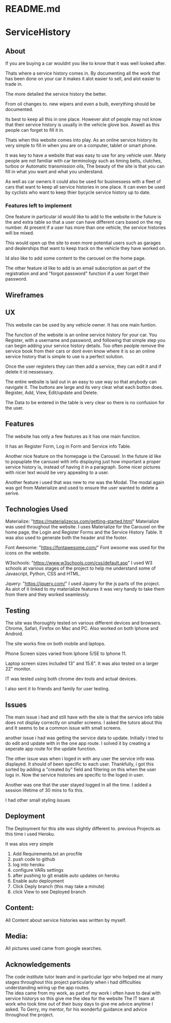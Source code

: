 # README.md
# ServiceHistory

## About

If you are buying a car wouldnt you like to know that it was well looked after. 

Thats where a service history comes in. By documenting all the work that has been done on your car it makes it alot easier to sell, and alot easier to trade in. 

The more detailed the service history the better. 

From oil changes to. new wipers and even a bulb, everything should be documented. 

Its best to keep all this in one place. However alot of people may not know that their service history is usually in the vehicle glove box. Aswell as this people can forget to fill it in. 

Thats when this website comes into play. As an online service history its very simple to fill in when you are on a computer, tablet or smart phone. 

It was key to have a website that was easy to use for any vehicle user. Many people are not familiar with car terminology such as timing belts, clutches, turbos or Automatic transmission oils, 
The beauty of the site is that you can fill in what you want and what you understand. 

As well as car owners it could also be used for businessess with a fleet of cars that want to keep all service histories in one place. 
It can even be used by cyclists who want to keep thier bycycle service history up to date. 

### Features left to implement

One feature in particular id would like to add to the website in the future is the and extra table so that a user can have different cars based on the reg number. At present if a user has more
than one vehicle, the service histories will be mixed. 

This would open up the site to even more potential users such as garages and dealerships that want to keep track on the vehicle they have worked on. 

Id also like to add some content to the carousel on the home page.

The other feature id like to add is an email subscription as part of the registration and and "forgot password" function if a user forget their password. 

## Wireframes


## UX
This website can be used by any vehicle owner. It has one main funtion.

The function of the website is an online service history for your car. You Register, with a username and password, and following that simple step you can begin adding your service history details. 
Too often peolple remove the service book from their cars or dont even know where it is so an online service history that is simple to use is a perfect solution. 

Once the user registers they can then add a service, they can edit it and if delete it id nessessary. 


The entire website is laid out in an easy to use way so that anybody can navigate it.
The buttons are large and its very clear what each button does. Register, Add, View, Edit/update and Delete.

The Data to be entered in the table is very clear so there is no confusion for the user. 

## Features

The website has only a few features as it has one main function. 

It has an Register Form, Log in Form and Service info Table. 

Another nice feature on the homepage is the Carousel. In the future id like to popuplate the carousel with info displaying just how important a proper service history is, instead of having it in a
paragraph. Some nicer pictures with nicer text would be very appealing to a user. 

Another feature i used that was new to me was the Modal. The modal again was got from Materialize and used to ensure the user wanted to delete a serive. 




## Technologies Used

Materialize: "https://materializecss.com/getting-started.html"
Materialize was used throughout the website. I uses Materialize for the Carousel on the home page, the Login and Register Forms and the Service History Table. 
It was also used to generate both the header and the footer. 


Font Awesome: "https://fontawesome.com/"
Font awsome was used for the icons on the website.

W3schools: "https://www.w3schools.com/css/default.asp"
I used W3 schools at various stages of the project to help me understand some of Javascript, Python, CSS and HTML.

Jquery: "https://jquery.com/"
I used Jquery for the js parts of the project. As alot of it linked to my materialize features it was very handy to take them from there and they worked seamlessly.


## Testing

The site was thoroughly tested on various different devices and browsers. Chrome, Safari, Firefox on Mac and PC. Also worked on both Iphone and Android.

The site works fine on both mobile and laptops.

Phone Screen sizes varied from Iphone 5/SE to Iphone 11.

Laptop screen sizes included 13" and 15.6". It was also tested on a larger 22" monitor. 

IT was tested using both chrome dev tools and actual devices.

I also sent it to friends and family for user testing.

## Issues

The main issue i had and still have with the site is that the service info table does not display correctly on smaller screens. I asked the tutors about this and It seems to be
a common issue with small screens. 

another issue i had was getting the service data to update. Initially i tried to do edit and update with in the one app route. 
I solved it by creating a seperate app route for the update function. 

The other issue was when i loged in with any user the service info was displayed. It should of been specific to each user. Thankfully, i got this sorted by adding a "created by" field 
and filtering on this when the user logs in. Now the service histories are specific to the loged in user. 

Another was one that the user stayed logged in all the time. I added a session lifetime of 30 mins to fix this. 

I had other small styling issues 


## Deployment

The Deployment for this site was slightly different to. previous Projects as this time i used Heroku. 

It was alos very simple

1. Add Requirements.txt an procfile
2. push code to github
3. log into heroku
4. configure VARs settings
5. after pushing to git enable auto updates on heroku
6. Enable auto deployment 
7. Click Deply branch (this may take a minute)
8. click View to see Deployed branch


## Content:
All Content about service histories was written by myself.

## Media:
All pictures used came from google searches.

## Acknowledgements
The code institute tutor team and in particular Igor who helped me at many stages throughout this project particularly when i had difficulties understanding wiring up the app routes.  
The idea came from my work, as part of my work i often have to deal with service historys so this give me the idea for the website
The IT team at work who took time out of their busy days to give me advice anytime I asked.
To Gerry, my mentor, for his wonderful guidance and advice throughout the project.
